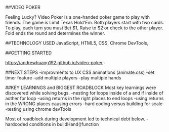 ##VIDEO POKER

Feeling Lucky? Video Poker is a one-handed poker game to play with friends. The game is Limit Texas Hold'Em. Both players start with two cards. To play, each turn you must Bet $1, Raise to $2 or check to the other player. Fold ends the round and determines the winner. 

##TECHNOLOGY USED
JavaScript, HTML5, CSS, Chrome DevTools, 

##GETTING STARTED

https://andrewhuang192.github.io/video-poker

##NEXT STEPS
-improvments to UX CSS animations (animate.css)
-set timer feature
-add multiple players
-play multiple hands


##KEY LEARNINGS and BIGGEST ROADBLOCK
Most key learnings were discovered while solving bugs.
-nesting for loops inside of a and if inside of aother for loop
-using returns in the right places to end loops
-using returns in the WRONG places causing errors
-hard coding versus building for scale
-testing using chrome devTools

Most of roadblock during development led to technical debt below. 
-hardcoded conditions in buildHand()function

